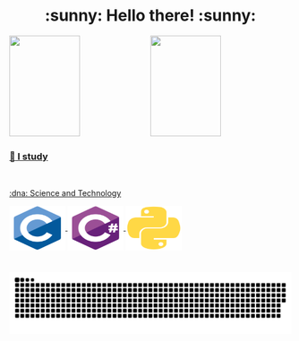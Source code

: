 <h1 align="center"> :sunny: Hello there! :sunny: </h1>  

<a href="https://github.com/GFelixH">
 <!---->
 <div>
  <img width="50%" height="180em" src="https://github-readme-stats.vercel.app/api?username=GFelixH&count_private=true&show_icons=true&theme=highcontrast"/><img  height="180em" width="50%" src="https://github-readme-stats.vercel.app/api/top-langs/?username=anuraghazra&layout=compact&langs_count=4&theme=highcontrast&hide=GLSL,shell"/>
</div>
<!---->

### :dolphin: I study 
<div style="display: inline_block"><br>
<p>:dna:  Science and Technology</p> 
  <img align="center" alt="C" height="80" width="100" src="https://raw.githubusercontent.com/devicons/devicon/master/icons/c/c-original.svg">
  <!-- <img align="center" alt="Cpp" height="80" width="100" src="https://github.com/devicons/devicon/blob/master/icons/cplusplus/cplusplus-original.svg"> -->
  <img align="center" alt="Csharp" height="80" width="100" src="https://raw.githubusercontent.com/devicons/devicon/master/icons/csharp/csharp-original.svg">
 <!-- <img align="center" alt="Js" height="80" width="100" src="https://raw.githubusercontent.com/devicons/devicon/master/icons/javascript/javascript-plain.svg"> -->
 <img align="center" alt="Js" height="80" width="100" src="https://raw.githubusercontent.com/devicons/devicon/master/icons/python/python-plain.svg">
  
</div>
<!--
### :incoming_envelope: How to reach me  
<a href="nop" target="_blank"> <img src="https://img.shields.io/badge/LinkedIn-0077B5?style=for-the-badge&logo=linkedin&logoColor=white"></a> -->

#
 ![Snake animation](https://github.com/GFelixH/GFelixH/blob/output/github-contribution-grid-snake.svg)
